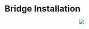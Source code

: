 # Bridge Installation


<p align=center>
  <img src="https://user-images.githubusercontent.com/2712405/30783771-b297d260-a116-11e7-9303-c320bbacef48.png"></img>
 <br><br>
</p>
